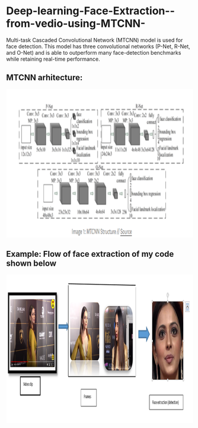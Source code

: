 # Deep-learning-Face-Extraction--from-vedio-using-MTCNN-
Multi-task Cascaded Convolutional Network (MTCNN) model is used for face detection. This model has three convolutional networks (P-Net, R-Net, and O-Net) and is able to outperform many face-detection benchmarks while retaining real-time performance. 

## MTCNN arhitecture:
 <img src="image/MTCNN_image.PNG" width="800" height="400">

## Example: Flow of face extraction of my code shown below
<img src="image/face_detection_image.png" width="800" height="400">
